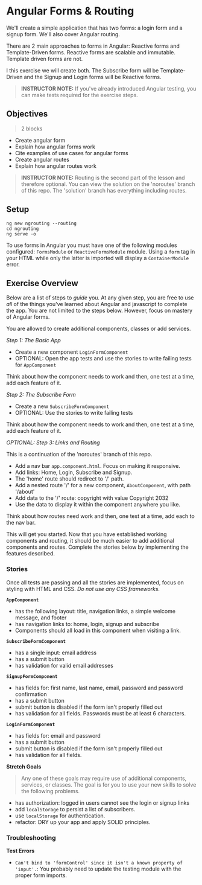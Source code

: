 # Angular Forms & Routing

We'll create a simple application that has two forms: a login form and a signup form. We'll also cover Angular routing.

There are 2 main approaches to forms in Angular: Reactive forms and Template-Driven forms. Reactive forms are scalable and immutable. Template driven forms are not.

I this exercise we will create both. The Subscribe form will be Template-Driven and the Signup and Login forms will be Reactive forms.

> **INSTRUCTOR NOTE:** If you've already introduced Angular testing, you can make tests required for the exercise steps.


## Objectives
> 2 blocks

* Create angular form
* Explain how angular forms work
* Cite examples of use cases for angular forms
* Create angular routes
* Explain how angular routes work

> **INSTRUCTOR NOTE:** Routing is the second part of the lesson and therefore optional. You can view the solution on the 'noroutes' branch of this repo. The 'solution' branch has everything including routes.

## Setup

``` 
ng new ngrouting --routing
cd ngrouting
ng serve -o
```

To use forms in Angular you must have one of the following modules configured: `FormsModule` or `ReactiveFormsModule` module. Using a `form` tag in your HTML while only the latter is imported will display a `ContainerModule` error.

## Exercise Overview

Below are a list of steps to *guide* you. At any given step, you are free to use *all* of the things you've learned about Angular and javascript to complete the app. You are not limited to the steps below. However, focus on mastery of Angular forms.

You are allowed to create additional components, classes or add services. 

*Step 1: The Basic App*
* Create a new component `LoginFormComponent`
* OPTIONAL: Open the app tests and use the stories to write failing tests for `AppComponent`

Think about how the component needs to work and then, one test at a time, add each feature of it.

*Step 2: The Subscribe Form*
* Create  a new `SubscribeFormComponent`
* OPTIONAL: Use the stories to write failing tests

Think about how the component needs to work and then, one test at a time, add each feature of it.

*OPTIONAL: Step 3: Links and Routing*

This is a continuation of the 'noroutes' branch of this repo.

* Add a nav bar `app.component.html`. Focus on making it responsive.
* Add links: Home, Login, Subscribe and Signup.
* The 'home' route should redirect to '/' path.
* Add a nested route '/' for a new component, `AboutComponent`, with path '/about' 
* Add data to the '/' route: copyright with value Copyright 2032
* Use the data to display it within the component anywhere you like.

Think about how routes need work and then, one test at a time, add each to the nav bar.

This will get you started. Now that you have established working components and routing, it should be much easier to add additional components and routes. Complete the stories below by implementing the features described.

### Stories

Once all tests are passing and all the stories are implemented, focus on styling with HTML and CSS. *Do not use any CSS frameworks.*

**`AppComponent`**
- has the following layout: title, navigation links, a simple welcome message, and footer
- has navigation links to: home, login, signup and subscribe
- Components should all load in this component when visiting a link.

**`SubscribeFormComponent`**
- has a single input: email address
- has a submit button
- has validation for valid email addresses

**`SignupFormComponent`**
- has fields for: first name, last name, email, password and password confirmation
- has a submit button
- submit button is disabled if the form isn't properly filled out
- has validation for all fields. Passwords must be at least 6 characters.

**`LoginFormComponent`**
- has fields for: email and password
- has a submit button
- submit button is disabled if the form isn't properly filled out
- has validation for all fields.

**Stretch Goals**
> Any one of these goals may require use of additional components, services, or classes. The goal is for you to use your new skills to solve the following problems.

- has authorization: logged in users cannot see the login or signup links
- add `localStorage` to persist a list of subscribers.
- use `localStorage` for authentication.
- refactor: DRY up your app and apply SOLID principles.

### Troubleshooting

**Test Errors**
- `Can't bind to 'formControl' since it isn't a known property of 'input'.`: You probably need to update the testing module with the proper form imports.
